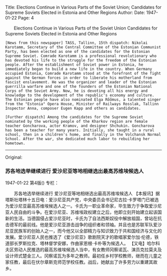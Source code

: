 Title: Elections Continue in Various Parts of the Soviet Union; Candidates for Supreme Soviets Elected in Estonia and Other Regions
Author:
Date: 1947-01-22
Page: 4

　　Elections Continue in Various Parts of the Soviet Union
    Candidates for Supreme Soviets Elected in Estonia and Other Regions

    [News from this newspaper] TASS, Tallinn, 15th dispatch: Nikolai Karotamm, Secretary of the Central Committee of the Estonian Communist Party, has been elected as one of the candidates for the Estonian Supreme Soviet. Comrade Karotamm is a professional revolutionary who has devoted his life to the struggle for the freedom of the Estonian people. After the establishment of Soviet power in Estonia, he immediately began to build a new life in the country. When Germany occupied Estonia, Comrade Karotamm stood at the forefront of the fight against the German forces in order to liberate his motherland from fascist enslavement. He was the organizer and leader of the Estonian guerrilla warfare and one of the founders of the Estonian National Corps of the Soviet Army. Now, he is devoting all his energy and knowledge to the development of the republic's economy and culture. The Estonian people have also nominated Elga Rõõmus, a talented singer from the "Estonia" Opera House, Minister of Railways Rosslak, Tallinn Inspector Anna, composer Eugen Kapp and others as candidates.

    [Further dispatch] Among the candidates for the Supreme Soviet nominated by the working people of the Kharkov region are female teacher Goncharova, actor Kramov, and designer Shchukin. Goncharova has been a teacher for many years. Initially, she taught in a rural school, then in a children's home, and finally in the Volchansk Normal School. After the war, she dedicated much labor to rebuilding her hometown.



<hr /> 

Original: 


### 苏各地选举继续进行  爱沙尼亚等地相继选出最高苏维埃候选人

1947-01-22
第4版()
专栏：

　　苏各地选举继续进行
    爱沙尼亚等地相继选出最高苏维埃候选人
    【本报讯】据塔斯社塔林十五日电：爱沙尼亚共产党，中央委员会书记尼古拉·卡罗塔门已被选为爱沙尼亚最高苏维埃候选人之一。卡氏为一职业革命家，毕生致力于争取爱沙尼亚人民自由的斗争。在爱沙尼亚、苏维埃政权建立之后，他即立刻开始建立起该国新的生活。当德国侵占爱沙尼亚时，卡氏为了自法西斯奴役中解放祖国，曾站在抗击德军的最前线。他是爱沙尼亚游击战争的组织者和领袖。并且也是苏联军队爱沙尼亚民族军的创始人之一，而今他又以全部精力与知识致力于共和国经济与文化的发展。爱沙尼亚人民也推选了《爱沙尼亚》歌剧院天才的歌唱家爱尔加·伦德，铁道部长罗斯拉克、塔林督学安娜，作曲家恩根·卡朴等为候选人。
    【又电】哈尔科夫区劳动人民推选的最高苏维埃候选人当中，有女教师冈察诺瓦、演员克拉莫夫及设计师式楚金三人。冈察诺瓦为多年之教师。最初任乡村学校教师，继而在儿童之家任教，最后在伏尔章斯克师范学校任教。战后，她献出了许多劳力以重建其故乡。
